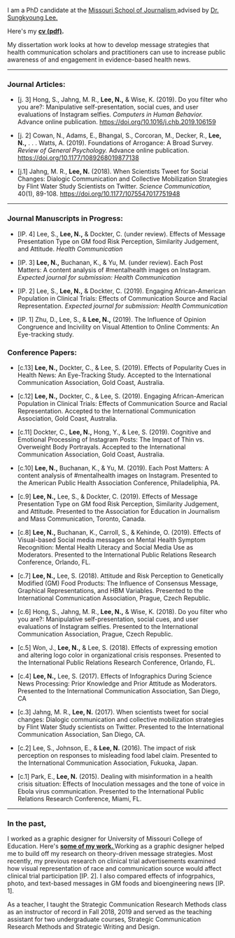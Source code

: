 I am a PhD candidate at the <a href="https://journalism.missouri.edu/" target="_blank">Missouri School of Journalism </a> advised by <a href="https://journalism.missouri.edu/staff/sungkyoung-lee/" target="_blank">Dr. Sungkyoung Lee. </a>

Here's my **[cv (pdf)](./Lee_CV_111219.pdf).**  

My dissertation work looks at how to develop message strategies that health communication scholars and practitioners can use to increase public awareness of and engagement in evidence-based health news.
* * *

### Journal Articles:

*   [j. 3] Hong, S., Jahng, M. R., **Lee, N.,** & Wise, K. (2019). Do you filter who you are?: Manipulative self-presentation, social cues, and user evaluations of Instagram selfies. _Computers in Human Behavior._ Advance online publication. <a href="https://www.sciencedirect.com/science/article/pii/S0747563219303711"> https://doi.org/10.1016/j.chb.2019.106159 </a> 

*   [j. 2] Cowan, N., Adams, E., Bhangal, S., Corcoran, M., Decker, R., **Lee, N.,** . . . Watts, A. (2019). Foundations of Arrogance: A Broad Survey. _Review of General Psychology._ Advance online publication. <a href="https://doi.org/10.1177/1089268019877138"> https://doi.org/10.1177/1089268019877138 </a> 

*   [j.1] Jahng, M. R., **Lee, N.** (2018). When Scientists Tweet for Social Changes: Dialogic Communication and Collective Mobilization Strategies by Flint Water Study Scientists on Twitter. _Science Communication,_ 40(1), 89-108. <a href=" https://doi.org/10.1177/1075547017751948"> https://doi.org/10.1177/1075547017751948 </a>  

* * *

### Journal Manuscripts in Progress:


*   [IP. 4] Lee, S., **Lee, N.,** & Dockter, C. (under review). Effects of Message Presentation Type on GM food Risk Perception, Similarity Judgement, and Attitude. _Health Communication_

*   [IP. 3] **Lee, N.,** Buchanan, K., & Yu, M. (under review). Each Post Matters: A content analysis of #mentalhealth images on Instagram. _Expected journal for submission: Health Communication_

*   [IP. 2] Lee, S., **Lee, N.,** & Dockter, C. (2019). Engaging African-American Population in Clinical Trials: Effects of Communication Source and Racial Representation. _Expected journal for submission: Health Communication_

*   [IP. 1] Zhu, D., Lee, S., & **Lee, N.,** (2019). The Influence of Opinion Congruence and Incivility on Visual Attention to Online Comments: An Eye-tracking study. 

### Conference Papers:

*   [c.13] **Lee, N.,** Dockter, C., & Lee, S. (2019). Effects of Popularity Cues in Health News: An Eye-Tracking Study. Accepted to the International Communication Association, Gold Coast, Australia. 

*   [c.12] **Lee, N.,** Dockter, C., & Lee, S. (2019). Engaging African-American Population in Clinical Trials: Effects of Communication Source and Racial Representation. Accepted to the International Communication Association, Gold Coast, Australia. 

*   [c.11] Dockter, C., **Lee, N.,** Hong, Y., & Lee, S. (2019). Cognitive and Emotional Processing of Instagram Posts: The Impact of Thin vs. Overweight Body Portrayals. Accepted to the International Communication Association, Gold Coast, Australia. 

*   [c.10] **Lee, N.,** Buchanan, K., & Yu, M. (2019). Each Post Matters: A content analysis of #mentalhealth images on Instagram. Presented to the American Public Health Association Conference, Philadeliphia, PA. 

*   [c.9] **Lee, N.,** Lee, S., & Dockter, C. (2019). Effects of Message Presentation Type on GM food Risk Perception, Similarity Judgement, and Attitude. Presented to the Association for Education in Journalism and Mass Communication, Toronto, Canada. 

*   [c.8] **Lee, N.,** Buchanan, K., Carroll, S., & Kehinde, O. (2019). Effects of Visual-based Social media messages on Mental Health Symptom Recognition: Mental Health Literacy and Social Media Use as Moderators. Presented to the International Public Relations Research Conference, Orlando, FL. 

*   [c.7] **Lee, N.,** Lee, S. (2018). Attitude and Risk Perception to Genetically Modified (GM) Food Products: The Influence of Consensus Message, Graphical Representations, and HBM Variables. Presented to the International Communication Association, Prague, Czech Republic. 

*   [c.6] Hong, S., Jahng, M. R., **Lee, N.,** & Wise, K. (2018). Do you filter who you are?: Manipulative self-presentation, social cues, and user evaluations of Instagram selfies. Presented to the International Communication Association, Prague, Czech Republic. 

*   [c.5] Won, J., **Lee, N.,** & Lee, S. (2018). Effects of expressing emotion and altering logo color in organizational crisis responses. Presented to the International Public Relations Research Conference, Orlando, FL. 

*   [c.4] **Lee, N.,** Lee, S. (2017). Effects of Infographics During Science News Processing: Prior Knowledge and Prior Attitude as Moderators. Presented to the International Communication Association, San Diego, CA 

*   [c.3] Jahng, M. R., **Lee, N.** (2017). When scientists tweet for social changes: Dialogic communication and collective mobilization strategies by Flint Water Study scientists on Twitter. Presented to the International Communication Association, San Diego, CA. 

*   [c.2] Lee, S., Johnson, E., & **Lee, N.** (2016). The impact of risk perception on responses to misleading food label claim. Presented to the International Communication Association, Fukuoka, Japan. 

*   [c.1] Park, E., **Lee, N.** (2015). Dealing with misinformation in a health crisis situation: Effects of Inoculation messages and the tone of voice in Ebola virus communication. Presented to the International Public Relations Research Conference, Miami, FL.

* * * 

### In the past,

I worked as a graphic designer for University of Missouri College of Education. Here's **<a href="https://namyeon.github.io/work.html">some of my work. </a>** Working as a graphic designer helped me to build off my research on theory-driven message strategies. Most recently, my previous research on clinical trial advertisements examined how visual representation of race and communication source would affect clinical trial participation [IP. 2]. I also compared effects of infogrpahics, photo, and text-based messages in GM foods and bioengineering news [IP. 1]. 

As a teacher, I taught the Strategic Communication Research Methods class as an instructor of record in Fall 2018, 2019 and served as the teaching assistant for two undergraduate courses, Strategic Communication Research Methods and Strategic Writing and Design.  

<br>
<br>
